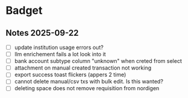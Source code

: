 # Badget

## Notes 2025-09-22

- [ ] update institution usage errors out?
- [ ] llm enrichement fails a lot look into it
- [ ] bank account subtype column "unknown" when creted from select
- [ ] attachment on manual created transaction not working
- [ ] export success toast flickers (appers 2 time)
- [ ] cannot delete manual/csv txs with bulk edit. Is this wanted?
- [ ] deleting space does not remove requisition from nordigen
